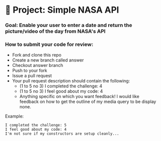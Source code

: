 # 🚀 Project: Simple NASA API

### Goal: Enable your user to enter a date and return the picture/video of the day from NASA's API

### How to submit your code for review:

- Fork and clone this repo
- Create a new branch called answer
- Checkout answer branch
- Push to your fork
- Issue a pull request
- Your pull request description should contain the following:
  - (1 to 5 no 3) I completed the challenge: 4
  - (1 to 5 no 3) I feel good about my code: 4
  - Anything specific on which you want feedback! I would like feedback on how to get the outline of my media query to be display none. 

Example:
```
I completed the challenge: 5
I feel good about my code: 4
I'm not sure if my constructors are setup cleanly...
```

